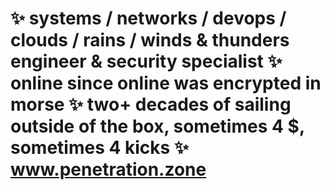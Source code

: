 # ✨ systems / networks / devops / clouds / rains / winds & thunders engineer & security specialist ✨ online since online was encrypted in morse ✨ two+ decades of sailing outside of the box, sometimes 4 $, sometimes 4 kicks ✨ www.penetration.zone








